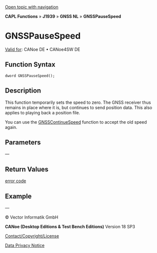 [Open topic with navigation](../../../../../../CANoeDEFamily.htm#Topics/CAPLFunctions/J1939/GNSSNodeLayer/Functions/CAPLfunctionGNSSpausespeed.md)

**CAPL Functions** » **J1939** » **GNSS NL** » **GNSSPauseSpeed**

# GNSSPauseSpeed

[Valid for](../../../../Shared/FeatureAvailability.md):  CANoe DE • CANoe4SW DE

## Function Syntax

```
dword GNSSPauseSpeed();
```

## Description

This function temporarily sets the speed to zero. The GNSS receiver thus remains in place where it is, but continues to send position data. This also applies to playing back a position file.

You can use the [GNSSContinueSpeed](CAPLfunctionGNSScontinuespeed.md) function to accept the old speed again.

## Parameters

—

## Return Values

[error code](../CAPLfunctionsGNSSNLErrorCodesGetLastError.md)

## Example

—

© Vector Informatik GmbH

**CANoe (Desktop Editions & Test Bench Editions)** Version 18 SP3

[Contact/Copyright/License](../../../../Shared/ContactCopyrightLicense.md)

[Data Privacy Notice](https://www.vector.com/int/en/company/get-info/privacy-policy/)